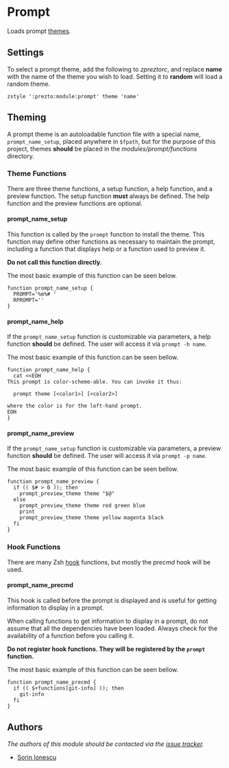 Prompt
======

Loads prompt [themes][1].

Settings
--------

To select a prompt theme, add the following to *zpreztorc*, and replace **name**
with the name of the theme you wish to load. Setting it to **random** will load
a random theme.

    zstyle ':prezto:module:prompt' theme 'name'

Theming
-------

A prompt theme is an autoloadable function file with a special name,
`prompt_name_setup`, placed anywhere in `$fpath`, but for the purpose of this
project, themes **should** be placed in the *modules/prompt/functions*
directory.

### Theme Functions

There are three theme functions, a setup function, a help function, and
a preview function. The setup function **must** always be defined. The help
function and the preview functions are optional.

#### prompt_name_setup

This function is called by the `prompt` function to install the theme. This
function may define other functions as necessary to maintain the prompt,
including a function that displays help or a function used to preview it.

**Do not call this function directly.**

The most basic example of this function can be seen below.

    function prompt_name_setup {
      PROMPT='%m%# '
      RPROMPT=''
    }

#### prompt_name_help

If the `prompt_name_setup` function is customizable via parameters, a help
function **should** be defined. The user will access it via `prompt -h name`.

The most basic example of this function can be seen bellow.

    function prompt_name_help {
      cat <<EOH
    This prompt is color-scheme-able. You can invoke it thus:

      prompt theme [<color1>] [<color2>]

    where the color is for the left-hand prompt.
    EOH
    }

#### prompt_name_preview

If the `prompt_name_setup` function is customizable via parameters, a preview
function **should** be defined. The user will access it via `prompt -p name`.

The most basic example of this function can be seen bellow.

    function prompt_name_preview {
      if (( $# > 0 )); then
        prompt_preview_theme theme "$@"
      else
        prompt_preview_theme theme red green blue
        print
        prompt_preview_theme theme yellow magenta black
      fi
    }

### Hook Functions

There are many Zsh [hook][2] functions, but mostly the *precmd* hook will be
used.

#### prompt_name_precmd

This hook is called before the prompt is displayed and is useful for getting
information to display in a prompt.

When calling functions to get information to display in a prompt, do not assume
that all the dependencies have been loaded. Always check for the availability of
a function before you calling it.

**Do not register hook functions. They will be registered by the `prompt` function.**

The most basic example of this function can be seen bellow.

    function prompt_name_precmd {
      if (( $+functions[git-info] )); then
        git-info
      fi
    }

Authors
-------

*The authors of this module should be contacted via the [issue tracker][3].*

  - [Sorin Ionescu](https://github.com/sorin-ionescu)

[1]: http://zsh.sourceforge.net/Doc/Release/User-Contributions.html#Prompt-Themes
[2]: http://zsh.sourceforge.net/Doc/Release/Functions.html#Hook-Functions
[3]: https://github.com/sorin-ionescu/prezto/issues

